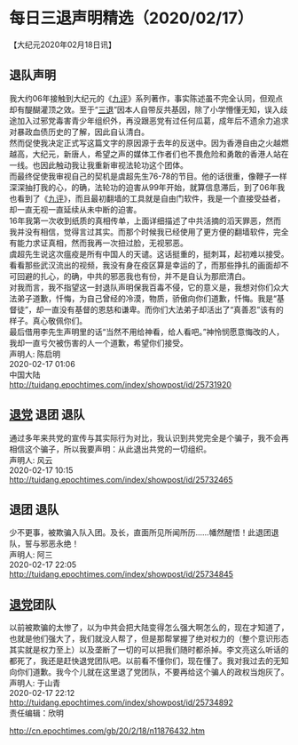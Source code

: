 # 每日三退声明精选（2020/02/17）
  
  
【大纪元2020年02月18日讯】  
## 退队声明  
我大约06年接触到大纪元的《<a href="http://cn.epochtimes.com/gb/tag/%E4%B9%9D%E8%AF%84.html">九评</a>》系列著作，事实陈述虽不完全认同，但观点却有醍醐灌顶之效。至于“<a href="http://cn.epochtimes.com/gb/tag/%E4%B8%89%E9%80%80.html">三退</a>”因本人自带反共基因，除了小学懵懂无知，误入歧途加入过邪党毒害青少年组织外，再没跟恶党有过任何瓜葛，成年后不遗余力追求对暴政血债历史的了解，因此自认清白。  
然而促使我决定正式写这篇文字的原因源于去年的反送中。因为香港自由之火越燃越高，大纪元，新唐人，希望之声的媒体工作者们也不畏危险和勇敢的香港人站在一线。也因此触动我让我重新审视法轮功这个团体。  
而最终促使我审视自己的契机是虞超先生76-78的节目。他的话很重，像鞭子一样深深抽打我的心，的确，法轮功的迫害从99年开始，就算信息滞后，到了06年我也看到了《<a href="http://cn.epochtimes.com/gb/tag/%E4%B9%9D%E8%AF%84.html">九评</a>》，而且最初翻墙的工具就是自由门软件，我是一个直接受益者，却一直无视一直延续从未中断的迫害。  
16年我第一次收到纸质的真相传单，上面详细描述了中共活摘的滔天罪恶，然而我并没有相信，觉得言过其实。而那个时候我已经使用了更方便的翻墙软件，完全有能力求证真相，然而我再一次扭过脸，无视邪恶。  
虞超先生说这次瘟疫是所有中国人的天谴。这话挺重的，挺刺耳，起初难以接受。看看那些武汉流出的视频，我没有身在疫区算是幸运的了，而那些挣扎的画面却不可回避的扎心，的确，中共的邪恶我也有份，并不是自认为那麽清白。  
对我而言，我不指望这一封退队声明保我百毒不侵，它的意义是，我想对你们众大法弟子道歉，忏悔，为自己曾经的冷漠，物质，骄傲向你们道歉，忏悔。我是“基督徒”，却一直没有基督的恩慈和谦卑。而你们大法弟子却活出了“真善忍”该有的样子。真心敬佩你们。  
最后借用李先生声明里的话“当然不用给神看，给人看吧。”神怜悯愿意悔改的人，我却一直亏欠被伤害的人一个道歉，希望你们接受。  
声明人: 陈启明  
2020-02-17 01:06  
中国大陆  
http://tuidang.epochtimes.com/index/showpost/id/25731920  
## <a href="http://cn.epochtimes.com/gb/tag/%E9%80%80%E5%85%9A.html">退党</a> 退团 退队  
通过多年来共党的宣传与其实际行为对比，我认识到共党完全是个骗子，我不会再相信这个骗子，所以我要声明：从此退出共党的一切组织。  
声明人: 风云  
2020-02-17 10:15  
http://tuidang.epochtimes.com/index/showpost/id/25732465  
## 退团 退队  
少不更事，被欺骗入队入团。及长，直面所见所闻所历……幡然醒悟！此退团退队，誓与邪恶永绝！  
声明人: 阿三  
2020-02-17 22:05  
http://tuidang.epochtimes.com/index/showpost/id/25734845  
## <a href="http://cn.epochtimes.com/gb/tag/%E9%80%80%E5%85%9A.html">退党</a>团队  
以前被欺骗的太惨了，以为中共会把大陆变得怎么强大啊怎么的，现在才知道了，也就是他们强大了，我们就没人帮了，但是那帮掌握了绝对权力的（整个意识形态其实就是权力至上）以及垄断了一切的可以把我们随时都杀掉。李文亮这么听话的都死了，我还是赶快退党团队吧。以前看不懂你们，现在懂了。我对我过去的无知向你们道歉。我今个儿就在这里退了党团队，不要再给这个骗人的政权当炮灰了。  
声明人: 于山青  
2020-02-17 22:12  
http://tuidang.epochtimes.com/index/showpost/id/25734892  
责任编辑：欣明  
  
  
  
http://cn.epochtimes.com/gb/20/2/18/n11876432.htm
